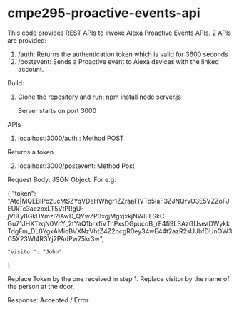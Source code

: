 # cmpe295-proactive-events-api

This code provides REST APIs to invoke Alexa Proactive Events APIs. 2 APIs are provided:
1) /auth: Returns the authentication token which is valid for 3600 seconds
2) /postevent: Sends a Proactive event to Alexa devices with the linked account.

Build:

1) Clone the repository and run:
   npm install
   node server.js
   
   Server starts on port 3000

APIs

1) localhost:3000/auth : Method POST

Returns a token

2) localhost:3000/postevent: Method Post

Request Body: JSON Object. For e.g:

{
    "token": "Atc|MQEBIPc2ucMSZYqVDeHWhgr1ZZraaFIVTo5IaF3ZJNQrvO3E5VZZoFJEUkTc3aczbxLT5VtPRgU-jV8Ly8GkHYmzl2iAwD_QYwZP3xgjMgxjxkjNWlFLSkC-Gu71JHXTzqN0VnY_2tYaQ1brxfiVTnPxsDGpucoB_rF4fi9LSAzGUseaDWykkTdgFm_DL0YgxAMioBVXNzVhtZ4Z2bcgR0ey34wE44t2azR2sUJbfDUnOW3C5X23WI4R3Yj2PAdPw75kr3w",

    "visitor": "John"
}

Replace Token by the one received in step 1. Replace visitor by the name of the person at the door. 

Response: Accepted / Error

